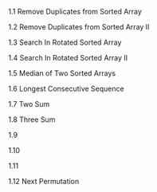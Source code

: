 1.1 Remove Duplicates from Sorted Array

1.2 Remove Duplicates from Sorted Array II

1.3 Search In Rotated Sorted Array

1.4 Search In Rotated Sorted Array II

1.5 Median of Two Sorted Arrays

1.6 Longest Consecutive Sequence

1.7 Two Sum

1.8 Three Sum

1.9

1.10

1.11

1.12 Next Permutation